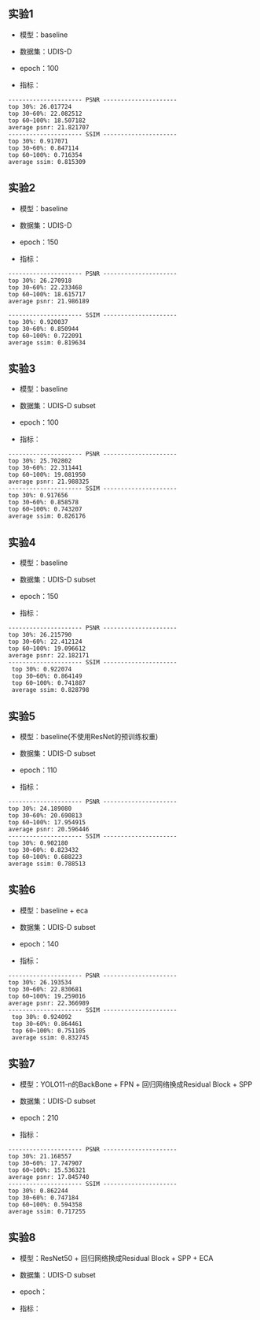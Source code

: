 ## 实验1

- 模型：baseline
- 数据集：UDIS-D
- epoch：100

- 指标：

```
--------------------- PSNR ---------------------
top 30%: 26.017724
top 30~60%: 22.082512
top 60~100%: 18.507182
average psnr: 21.821707
--------------------- SSIM ---------------------
top 30%: 0.917071
top 30~60%: 0.847114
top 60~100%: 0.716354
average ssim: 0.815309
```



## 实验2

- 模型：baseline
- 数据集：UDIS-D
- epoch：150

- 指标：

```
--------------------- PSNR ---------------------
top 30%: 26.270918
top 30~60%: 22.233468
top 60~100%: 18.615717
average psnr: 21.986189

--------------------- SSIM ---------------------
top 30%: 0.920037
top 30~60%: 0.850944
top 60~100%: 0.722091
average ssim: 0.819634
```



## 实验3

- 模型：baseline
- 数据集：UDIS-D subset
- epoch：100

- 指标：

```
--------------------- PSNR ---------------------
top 30%: 25.702802
top 30~60%: 22.311441
top 60~100%: 19.081950
average psnr: 21.988325
--------------------- SSIM ---------------------
top 30%: 0.917656
top 30~60%: 0.858578
top 60~100%: 0.743207
average ssim: 0.826176
```



## 实验4

- 模型：baseline
- 数据集：UDIS-D subset
- epoch：150

- 指标：

```
--------------------- PSNR ---------------------
top 30%: 26.215790
top 30~60%: 22.412124
top 60~100%: 19.096612
average psnr: 22.182171
--------------------- SSIM ---------------------
 top 30%: 0.922074
 top 30~60%: 0.864149
 top 60~100%: 0.741887
 average ssim: 0.828798
```


## 实验5

- 模型：baseline(不使用ResNet的预训练权重)
- 数据集：UDIS-D subset
- epoch：110

- 指标：

```
--------------------- PSNR ---------------------
top 30%: 24.189080
top 30~60%: 20.690813
top 60~100%: 17.954915
average psnr: 20.596446
--------------------- SSIM ---------------------
top 30%: 0.902180
top 30~60%: 0.823432
top 60~100%: 0.688223
average ssim: 0.788513
```


## 实验6

- 模型：baseline + eca
- 数据集：UDIS-D subset
- epoch：140

- 指标：

```
--------------------- PSNR ---------------------
top 30%: 26.193534
top 30~60%: 22.830681
top 60~100%: 19.259016
average psnr: 22.366989
--------------------- SSIM ---------------------
 top 30%: 0.924092
 top 30~60%: 0.864461
 top 60~100%: 0.751105
 average ssim: 0.832745
```

## 实验7

- 模型：YOLO11-n的BackBone + FPN + 回归网络换成Residual Block + SPP
- 数据集：UDIS-D subset
- epoch：210

- 指标：

```
--------------------- PSNR ---------------------
top 30%: 21.168557
top 30~60%: 17.747907
top 60~100%: 15.536321
average psnr: 17.845740
--------------------- SSIM ---------------------
top 30%: 0.862244
top 30~60%: 0.747184
top 60~100%: 0.594358
average ssim: 0.717255
```


## 实验8

- 模型：ResNet50 + 回归网络换成Residual Block + SPP + ECA
- 数据集：UDIS-D subset
- epoch：

- 指标：

```

```